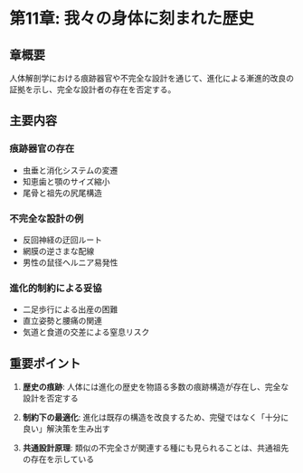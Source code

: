 # 第11章: 我々の身体に刻まれた歴史

## 章概要
人体解剖学における痕跡器官や不完全な設計を通じて、進化による漸進的改良の証拠を示し、完全な設計者の存在を否定する。

## 主要内容

### 痕跡器官の存在
- 虫垂と消化システムの変遷
- 知恵歯と顎のサイズ縮小
- 尾骨と祖先の尻尾構造

### 不完全な設計の例
- 反回神経の迂回ルート
- 網膜の逆さまな配線
- 男性の鼠径ヘルニア易発性

### 進化的制約による妥協
- 二足歩行による出産の困難
- 直立姿勢と腰痛の関連
- 気道と食道の交差による窒息リスク

## 重要ポイント

1. **歴史の痕跡**: 人体には進化の歴史を物語る多数の痕跡構造が存在し、完全な設計を否定する

2. **制約下の最適化**: 進化は既存の構造を改良するため、完璧ではなく「十分に良い」解決策を生み出す

3. **共通設計原理**: 類似の不完全さが関連する種にも見られることは、共通祖先の存在を示している